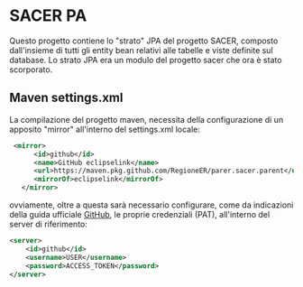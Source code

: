 # SACER PA

Questo progetto contiene lo "strato" JPA del progetto SACER, composto dall'insieme di tutti gli entity bean relativi alle tabelle e viste definite sul database. Lo strato JPA era un modulo del progetto sacer che ora è stato scorporato.

## Maven settings.xml

La compilazione del progetto maven, necessita della configurazione di un apposito "mirror" all'interno del settings.xml locale:

```xml
 <mirror>
	  <id>github</id>
	  <name>GitHub eclipselink</name>
	  <url>https://maven.pkg.github.com/RegioneER/parer.sacer.parent</url>
	  <mirrorOf>eclipselink</mirrorOf>
   </mirror>
```

ovviamente, oltre a questa sarà necessario configurare, come da indicazioni della guida ufficiale [GitHub](https://docs.github.com/en/packages/working-with-a-github-packages-registry/working-with-the-apache-maven-registry), le proprie credenziali (PAT), all'interno del server di riferimento:

```xml
<server>
	<id>github</id>
	<username>USER</username>
	<password>ACCESS_TOKEN</password>
</server>
```
